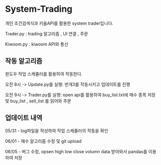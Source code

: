 # System-Trading

개인 조건검색식과 키움API를 활용한 system trader입니다.

Trader.py : trading 알고리즘 , UI 연결 ,  주문 

Kiwoom.py : kiwoom API와 통신



## 작동 알고리즘 ##
윈도우 작업 스케쥴러를 활용하여 작동한다.

오전 8시 -> Update.py를 실행: 번개3를 작동시키고 업데이트를 진행

오전 9시 -> Trader.py를 실행: open api를 활용하여 buy_list.txt에 매수 종목 저장 및 buy_list , sell_list 를 읽어와 주문


## 업데이트 내역 ##
05/31 - log파일을 작성하여 작업 스케쥴러의 작동을 확인

06/01 - 매수 알고리즘 수정 및 git upload

06/05 - 버그 수정, opsen high low close volumn data 받아와서 pandas를 이용하여 저장 

